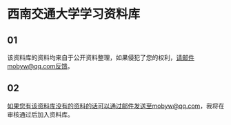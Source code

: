 # 西南交通大学学习资料库

## 01

该资料库的资料均来自于公开资料整理，如果侵犯了您的权利，请邮件mobyw@qq.com反馈。

## 02

如果您有该资料库没有的资料的话可以通过邮件发送至mobyw@qq.com，我将在审核通过后加入资料库。
